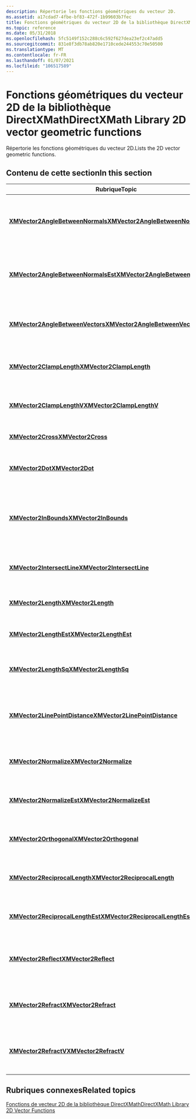 ```yaml
---
description: Répertorie les fonctions géométriques du vecteur 2D.
ms.assetid: a17cdad7-4fbe-bf83-472f-1b99603b7fec
title: Fonctions géométriques du vecteur 2D de la bibliothèque DirectXMath
ms.topic: reference
ms.date: 05/31/2018
ms.openlocfilehash: 5fc5149f152c288c6c592f627dea23ef2c47add5
ms.sourcegitcommit: 831e8f3db78ab820e1710cede244553c70e50500
ms.translationtype: MT
ms.contentlocale: fr-FR
ms.lasthandoff: 01/07/2021
ms.locfileid: "106517589"
---
```

# <a name="directxmath-library-2d-vector-geometric-functions"></a><span data-ttu-id="e9b92-103">Fonctions géométriques du vecteur 2D de la bibliothèque DirectXMath</span><span class="sxs-lookup"><span data-stu-id="e9b92-103">DirectXMath Library 2D vector geometric functions</span></span>

<span data-ttu-id="e9b92-104">Répertorie les fonctions géométriques du vecteur 2D.</span><span class="sxs-lookup"><span data-stu-id="e9b92-104">Lists the 2D vector geometric functions.</span></span>

## <a name="in-this-section"></a><span data-ttu-id="e9b92-105">Contenu de cette section</span><span class="sxs-lookup"><span data-stu-id="e9b92-105">In this section</span></span>



| <span data-ttu-id="e9b92-106">Rubrique</span><span class="sxs-lookup"><span data-stu-id="e9b92-106">Topic</span></span>                                                                                 | <span data-ttu-id="e9b92-107">Description</span><span class="sxs-lookup"><span data-stu-id="e9b92-107">Description</span></span>                                                                   |
|---------------------------------------------------------------------------------------|-------------------------------------------------------------------------------|
| [<span data-ttu-id="e9b92-108">**XMVector2AngleBetweenNormals**</span><span class="sxs-lookup"><span data-stu-id="e9b92-108">**XMVector2AngleBetweenNormals**</span></span>](/windows/win32/api/directxmath/nf-directxmath-xmvector2anglebetweennormals)<br/>       | <span data-ttu-id="e9b92-109">Calcule l’angle en radians entre deux vecteurs 2D normalisés.</span><span class="sxs-lookup"><span data-stu-id="e9b92-109">Computes the radian angle between two normalized 2D vectors.</span></span><br/>       |
| [<span data-ttu-id="e9b92-110">**XMVector2AngleBetweenNormalsEst**</span><span class="sxs-lookup"><span data-stu-id="e9b92-110">**XMVector2AngleBetweenNormalsEst**</span></span>](/windows/win32/api/directxmath/nf-directxmath-xmvector2anglebetweennormalsest)<br/> | <span data-ttu-id="e9b92-111">Évalue l’angle en radians entre deux vecteurs 2D normalisés.</span><span class="sxs-lookup"><span data-stu-id="e9b92-111">Estimates the radian angle between two normalized 2D vectors.</span></span><br/>      |
| [<span data-ttu-id="e9b92-112">**XMVector2AngleBetweenVectors**</span><span class="sxs-lookup"><span data-stu-id="e9b92-112">**XMVector2AngleBetweenVectors**</span></span>](/windows/win32/api/directxmath/nf-directxmath-xmvector2anglebetweenvectors)<br/>       | <span data-ttu-id="e9b92-113">Calcule l’angle en radians entre deux vecteurs 2D.</span><span class="sxs-lookup"><span data-stu-id="e9b92-113">Computes the radian angle between two 2D vectors.</span></span><br/>                  |
| [<span data-ttu-id="e9b92-114">**XMVector2ClampLength**</span><span class="sxs-lookup"><span data-stu-id="e9b92-114">**XMVector2ClampLength**</span></span>](/windows/win32/api/directxmath/nf-directxmath-xmvector2clamplength)<br/>                       | <span data-ttu-id="e9b92-115">Fixe la longueur d’un vecteur 2D à une plage donnée.</span><span class="sxs-lookup"><span data-stu-id="e9b92-115">Clamps the length of a 2D vector to a given range.</span></span><br/>                 |
| [<span data-ttu-id="e9b92-116">**XMVector2ClampLengthV**</span><span class="sxs-lookup"><span data-stu-id="e9b92-116">**XMVector2ClampLengthV**</span></span>](/windows/win32/api/directxmath/nf-directxmath-xmvector2clamplengthv)<br/>                     | <span data-ttu-id="e9b92-117">Fixe la longueur d’un vecteur 2D à une plage donnée.</span><span class="sxs-lookup"><span data-stu-id="e9b92-117">Clamps the length of a 2D vector to a given range.</span></span><br/>                 |
| [<span data-ttu-id="e9b92-118">**XMVector2Cross**</span><span class="sxs-lookup"><span data-stu-id="e9b92-118">**XMVector2Cross**</span></span>](/windows/win32/api/directxmath/nf-directxmath-xmvector2cross)<br/>                                   | <span data-ttu-id="e9b92-119">Calcule le produit croisé 2D.</span><span class="sxs-lookup"><span data-stu-id="e9b92-119">Computes the 2D cross product.</span></span><br/>                                     |
| [<span data-ttu-id="e9b92-120">**XMVector2Dot**</span><span class="sxs-lookup"><span data-stu-id="e9b92-120">**XMVector2Dot**</span></span>](/windows/win32/api/directxmath/nf-directxmath-xmvector2dot)<br/>                                       | <span data-ttu-id="e9b92-121">Calcule le produit scalaire entre les vecteurs 2D.</span><span class="sxs-lookup"><span data-stu-id="e9b92-121">Computes the dot product between 2D vectors.</span></span><br/>                       |
| [<span data-ttu-id="e9b92-122">**XMVector2InBounds**</span><span class="sxs-lookup"><span data-stu-id="e9b92-122">**XMVector2InBounds**</span></span>](/windows/win32/api/directxmath/nf-directxmath-xmvector2inbounds)<br/>                             | <span data-ttu-id="e9b92-123">Teste si les composants d’un vecteur 2D se trouvent dans des limites définies.</span><span class="sxs-lookup"><span data-stu-id="e9b92-123">Tests whether the components of a 2D vector are within set bounds.</span></span><br/> |
| [<span data-ttu-id="e9b92-124">**XMVector2IntersectLine**</span><span class="sxs-lookup"><span data-stu-id="e9b92-124">**XMVector2IntersectLine**</span></span>](/windows/win32/api/directxmath/nf-directxmath-xmvector2intersectline)<br/>                   | <span data-ttu-id="e9b92-125">Recherche l’intersection de deux lignes.</span><span class="sxs-lookup"><span data-stu-id="e9b92-125">Finds the intersection of two lines.</span></span><br/>                               |
| [<span data-ttu-id="e9b92-126">**XMVector2Length**</span><span class="sxs-lookup"><span data-stu-id="e9b92-126">**XMVector2Length**</span></span>](/windows/win32/api/directxmath/nf-directxmath-xmvector2length)<br/>                                 | <span data-ttu-id="e9b92-127">Calcule la longueur d’un vecteur 2D.</span><span class="sxs-lookup"><span data-stu-id="e9b92-127">Computes the length of a 2D vector.</span></span><br/>                                |
| [<span data-ttu-id="e9b92-128">**XMVector2LengthEst**</span><span class="sxs-lookup"><span data-stu-id="e9b92-128">**XMVector2LengthEst**</span></span>](/windows/win32/api/directxmath/nf-directxmath-xmvector2lengthest)<br/>                           | <span data-ttu-id="e9b92-129">Évalue la longueur d’un vecteur 2D.</span><span class="sxs-lookup"><span data-stu-id="e9b92-129">Estimates the length of a 2D vector.</span></span><br/>                               |
| [<span data-ttu-id="e9b92-130">**XMVector2LengthSq**</span><span class="sxs-lookup"><span data-stu-id="e9b92-130">**XMVector2LengthSq**</span></span>](/windows/win32/api/directxmath/nf-directxmath-xmvector2lengthsq)<br/>                             | <span data-ttu-id="e9b92-131">Calcule le carré de la longueur d’un vecteur 2D.</span><span class="sxs-lookup"><span data-stu-id="e9b92-131">Computes the square of the length of a 2D vector.</span></span><br/>                  |
| [<span data-ttu-id="e9b92-132">**XMVector2LinePointDistance**</span><span class="sxs-lookup"><span data-stu-id="e9b92-132">**XMVector2LinePointDistance**</span></span>](/windows/win32/api/directxmath/nf-directxmath-xmvector2linepointdistance)<br/>           | <span data-ttu-id="e9b92-133">Calcule la distance minimale entre une ligne et un point.</span><span class="sxs-lookup"><span data-stu-id="e9b92-133">Computes the minimum distance between a line and a point.</span></span><br/>          |
| [<span data-ttu-id="e9b92-134">**XMVector2Normalize**</span><span class="sxs-lookup"><span data-stu-id="e9b92-134">**XMVector2Normalize**</span></span>](/windows/win32/api/directxmath/nf-directxmath-xmvector2normalize)<br/>                           | <span data-ttu-id="e9b92-135">Retourne la version normalisée d’un vecteur 2D.</span><span class="sxs-lookup"><span data-stu-id="e9b92-135">Returns the normalized version of a 2D vector.</span></span><br/>                     |
| [<span data-ttu-id="e9b92-136">**XMVector2NormalizeEst**</span><span class="sxs-lookup"><span data-stu-id="e9b92-136">**XMVector2NormalizeEst**</span></span>](/windows/win32/api/directxmath/nf-directxmath-xmvector2normalizeest)<br/>                     | <span data-ttu-id="e9b92-137">Estime la version normalisée d’un vecteur 2D.</span><span class="sxs-lookup"><span data-stu-id="e9b92-137">Estimates the normalized version of a 2D vector.</span></span><br/>                   |
| [<span data-ttu-id="e9b92-138">**XMVector2Orthogonal**</span><span class="sxs-lookup"><span data-stu-id="e9b92-138">**XMVector2Orthogonal**</span></span>](/windows/win32/api/directxmath/nf-directxmath-xmvector2orthogonal)<br/>                         | <span data-ttu-id="e9b92-139">Calcule un vecteur perpendiculaire à un vecteur 2D.</span><span class="sxs-lookup"><span data-stu-id="e9b92-139">Computes a vector perpendicular to a 2D vector.</span></span><br/>                    |
| [<span data-ttu-id="e9b92-140">**XMVector2ReciprocalLength**</span><span class="sxs-lookup"><span data-stu-id="e9b92-140">**XMVector2ReciprocalLength**</span></span>](/windows/win32/api/directxmath/nf-directxmath-xmvector2reciprocallength)<br/>             | <span data-ttu-id="e9b92-141">Calcule la réciproque de la longueur d’un vecteur 2D.</span><span class="sxs-lookup"><span data-stu-id="e9b92-141">Computes the reciprocal of the length of a 2D vector.</span></span><br/>              |
| [<span data-ttu-id="e9b92-142">**XMVector2ReciprocalLengthEst**</span><span class="sxs-lookup"><span data-stu-id="e9b92-142">**XMVector2ReciprocalLengthEst**</span></span>](/windows/win32/api/directxmath/nf-directxmath-xmvector2reciprocallengthest)<br/>       | <span data-ttu-id="e9b92-143">Estime la réciproque de la longueur d’un vecteur 2D.</span><span class="sxs-lookup"><span data-stu-id="e9b92-143">Estimates the reciprocal of the length of a 2D vector.</span></span><br/>             |
| [<span data-ttu-id="e9b92-144">**XMVector2Reflect**</span><span class="sxs-lookup"><span data-stu-id="e9b92-144">**XMVector2Reflect**</span></span>](/windows/win32/api/directxmath/nf-directxmath-xmvector2reflect)<br/>                               | <span data-ttu-id="e9b92-145">Reflète un vecteur 2D d’incident à travers un vecteur normal 2D.</span><span class="sxs-lookup"><span data-stu-id="e9b92-145">Reflects an incident 2D vector across a 2D normal vector.</span></span><br/>          |
| [<span data-ttu-id="e9b92-146">**XMVector2Refract**</span><span class="sxs-lookup"><span data-stu-id="e9b92-146">**XMVector2Refract**</span></span>](/windows/win32/api/directxmath/nf-directxmath-xmvector2refract)<br/>                               | <span data-ttu-id="e9b92-147">Réfraction d’un vecteur 2D d’incident à travers un vecteur normal 2D.</span><span class="sxs-lookup"><span data-stu-id="e9b92-147">Refracts an incident 2D vector across a 2D normal vector.</span></span><br/>          |
| [<span data-ttu-id="e9b92-148">**XMVector2RefractV**</span><span class="sxs-lookup"><span data-stu-id="e9b92-148">**XMVector2RefractV**</span></span>](/windows/win32/api/directxmath/nf-directxmath-xmvector2refractv)<br/>                             | <span data-ttu-id="e9b92-149">Réfraction d’un vecteur 2D d’incident à travers un vecteur normal 2D.</span><span class="sxs-lookup"><span data-stu-id="e9b92-149">Refracts an incident 2D vector across a 2D normal vector.</span></span><br/>          |



 

## <a name="related-topics"></a><span data-ttu-id="e9b92-150">Rubriques connexes</span><span class="sxs-lookup"><span data-stu-id="e9b92-150">Related topics</span></span>

<dl> <dt>

[<span data-ttu-id="e9b92-151">Fonctions de vecteur 2D de la bibliothèque DirectXMath</span><span class="sxs-lookup"><span data-stu-id="e9b92-151">DirectXMath Library 2D Vector Functions</span></span>](ovw-xnamath-reference-functions-vector2.md)
</dt> </dl>

 

 
